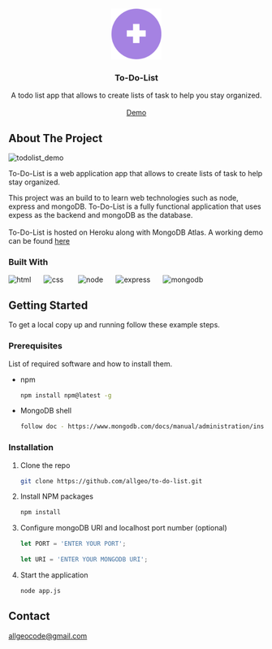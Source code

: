 
<a name="readme-top"></a>

<!-- PROJECT LOGO -->
<br />
<div align="center">
  <a >
    <img src="/public/img/todolist_logo.png" alt="Logo" width="100" height="100">
  </a>

  <h3 align="center">To-Do-List</h3>

  <p align="center">
    A todo list app that allows to create lists of task to help you stay organized.
    <br />
    <br />
    <a target="_blank" href="https://shielded-atoll-56706.herokuapp.com/">Demo</a>
  </p>
</div>


<!-- ABOUT THE PROJECT -->
## About The Project

![todolist_demo](https://user-images.githubusercontent.com/62227321/194763391-d51fd297-dc15-4007-80bd-c3512beac898.gif)

To-Do-List is a web application app that allows to create lists of task to help stay organized.

This project was an build to to learn web technologies such as node, express and mongoDB. To-Do-List is a fully functional application that uses expess as the backend and mongoDB as the database.
<br>
<br>
To-Do-List is hosted on Heroku along with MongoDB Atlas. A working demo can be found  <a href="shielded-atoll-56706.herokuapp.com/">here</a>


### Built With

![html](https://user-images.githubusercontent.com/62227321/194765332-e71412ac-bbe7-4961-ad90-081871a35e62.png)&ensp;&ensp;&ensp;
![css](https://user-images.githubusercontent.com/62227321/194765349-1c3a3772-07ef-4993-97dc-a7586648451a.png) &ensp;&ensp;&ensp;
![node](https://user-images.githubusercontent.com/62227321/194765350-5210abeb-257b-47ad-a766-67e1a3a87c5a.png)&ensp;&ensp;&ensp;
![express](https://user-images.githubusercontent.com/62227321/194765351-b3431065-c5fd-4200-aa8c-5d20641cb503.png)&ensp;&ensp;&ensp;
![mongodb](https://user-images.githubusercontent.com/62227321/194765352-9808445b-b6e1-4893-99e1-f2ec13f659d1.png)

<!-- GETTING STARTED -->
## Getting Started

To get a local copy up and running follow these example steps.

### Prerequisites

List of required software and how to install them.
* npm
  ```sh
  npm install npm@latest -g
  ```
* MongoDB shell
  ```sh
  follow doc - https://www.mongodb.com/docs/manual/administration/install-community/
  ```

### Installation

1. Clone the repo
   ```sh
   git clone https://github.com/allgeo/to-do-list.git
   ```
2. Install NPM packages
   ```sh
   npm install
   ```
3. Configure mongoDB URI and localhost port number (optional)
   ```js
   let PORT = 'ENTER YOUR PORT';
   ```
   ```js
   let URI = 'ENTER YOUR MONGODB URI';
   ```
4. Start the application 
   ```sh
   node app.js 
   ```

<!-- CONTACT -->
## Contact

allgeocode@gmail.com

